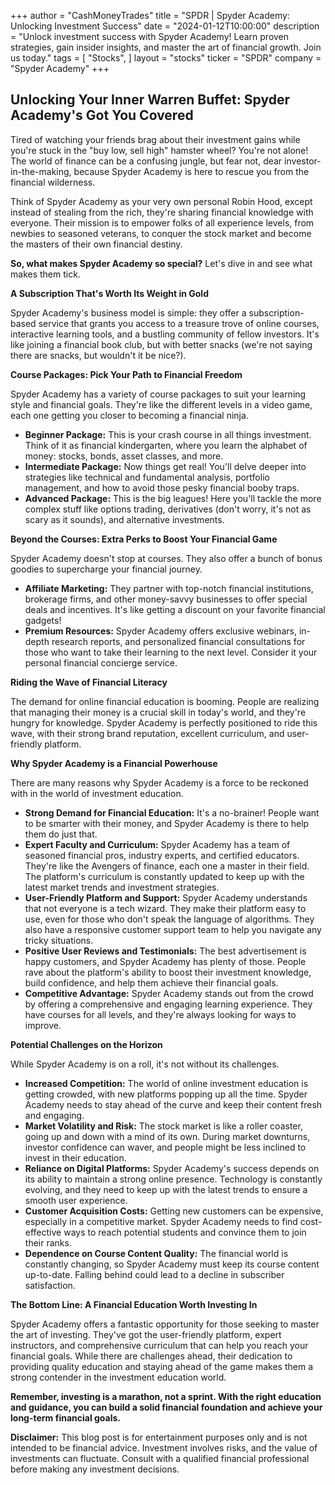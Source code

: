 +++
author = "CashMoneyTrades"
title = "SPDR |   Spyder Academy: Unlocking Investment Success"
date = "2024-01-12T10:00:00"
description = "Unlock investment success with Spyder Academy! Learn proven strategies, gain insider insights, and master the art of financial growth. Join us today."
tags = [
"Stocks",
]
layout = "stocks"
ticker = "SPDR"
company = "Spyder Academy"
+++
        


##  Unlocking Your Inner Warren Buffet: Spyder Academy's Got You Covered

Tired of watching your friends brag about their investment gains while you're stuck in the "buy low, sell high" hamster wheel?  You're not alone! The world of finance can be a confusing jungle, but fear not, dear investor-in-the-making, because Spyder Academy is here to rescue you from the financial wilderness.

Think of Spyder Academy as your very own personal Robin Hood, except instead of stealing from the rich, they're sharing financial knowledge with everyone. Their mission is to empower folks of all experience levels, from newbies to seasoned veterans, to conquer the stock market and become the masters of their own financial destiny.

**So, what makes Spyder Academy so special?** Let's dive in and see what makes them tick.

**A Subscription That's Worth Its Weight in Gold**

Spyder Academy's business model is simple: they offer a subscription-based service that grants you access to a treasure trove of online courses, interactive learning tools, and a bustling community of fellow investors. It's like joining a financial book club, but with better snacks (we're not saying there are snacks, but wouldn't it be nice?).

**Course Packages:  Pick Your Path to Financial Freedom**

Spyder Academy has a variety of course packages to suit your learning style and financial goals. They're like the different levels in a video game, each one getting you closer to becoming a financial ninja. 

* **Beginner Package:** This is your crash course in all things investment. Think of it as financial kindergarten, where you learn the alphabet of money: stocks, bonds, asset classes, and more.
* **Intermediate Package:** Now things get real! You'll delve deeper into strategies like technical and fundamental analysis, portfolio management, and how to avoid those pesky financial booby traps.
* **Advanced Package:** This is the big leagues! Here you'll tackle the more complex stuff like options trading, derivatives (don't worry, it's not as scary as it sounds), and alternative investments.

**Beyond the Courses: Extra Perks to Boost Your Financial Game**

Spyder Academy doesn't stop at courses. They also offer a bunch of bonus goodies to supercharge your financial journey.

* **Affiliate Marketing:** They partner with top-notch financial institutions, brokerage firms, and other money-savvy businesses to offer special deals and incentives. It's like getting a discount on your favorite financial gadgets!
* **Premium Resources:** Spyder Academy offers exclusive webinars, in-depth research reports, and personalized financial consultations for those who want to take their learning to the next level. Consider it your personal financial concierge service.

**Riding the Wave of Financial Literacy**

The demand for online financial education is booming. People are realizing that managing their money is a crucial skill in today's world, and they're hungry for knowledge. Spyder Academy is perfectly positioned to ride this wave, with their strong brand reputation, excellent curriculum, and user-friendly platform.

**Why Spyder Academy is a Financial Powerhouse**

There are many reasons why Spyder Academy is a force to be reckoned with in the world of investment education.

* **Strong Demand for Financial Education:** It's a no-brainer! People want to be smarter with their money, and Spyder Academy is there to help them do just that.
* **Expert Faculty and Curriculum:** Spyder Academy has a team of seasoned financial pros, industry experts, and certified educators. They're like the Avengers of finance, each one a master in their field. The platform's curriculum is constantly updated to keep up with the latest market trends and investment strategies. 
* **User-Friendly Platform and Support:** Spyder Academy understands that not everyone is a tech wizard. They make their platform easy to use, even for those who don't speak the language of algorithms. They also have a responsive customer support team to help you navigate any tricky situations.
* **Positive User Reviews and Testimonials:** The best advertisement is happy customers, and Spyder Academy has plenty of those.  People rave about the platform's ability to boost their investment knowledge, build confidence, and help them achieve their financial goals.
* **Competitive Advantage:** Spyder Academy stands out from the crowd by offering a comprehensive and engaging learning experience. They have courses for all levels, and they're always looking for ways to improve. 

**Potential Challenges on the Horizon**

While Spyder Academy is on a roll, it's not without its challenges.

* **Increased Competition:**  The world of online investment education is getting crowded, with new platforms popping up all the time. Spyder Academy needs to stay ahead of the curve and keep their content fresh and engaging.
* **Market Volatility and Risk:** The stock market is like a roller coaster, going up and down with a mind of its own. During market downturns, investor confidence can waver, and people might be less inclined to invest in their education.
* **Reliance on Digital Platforms:** Spyder Academy's success depends on its ability to maintain a strong online presence. Technology is constantly evolving, and they need to keep up with the latest trends to ensure a smooth user experience.
* **Customer Acquisition Costs:**  Getting new customers can be expensive, especially in a competitive market. Spyder Academy needs to find cost-effective ways to reach potential students and convince them to join their ranks.
* **Dependence on Course Content Quality:**  The financial world is constantly changing, so Spyder Academy must keep its course content up-to-date.  Falling behind could lead to a decline in subscriber satisfaction.

**The Bottom Line:  A Financial Education Worth Investing In**

Spyder Academy offers a fantastic opportunity for those seeking to master the art of investing.  They've got the user-friendly platform, expert instructors, and comprehensive curriculum that can help you reach your financial goals.  While there are challenges ahead, their dedication to providing quality education and staying ahead of the game makes them a strong contender in the investment education world.

**Remember, investing is a marathon, not a sprint. With the right education and guidance, you can build a solid financial foundation and achieve your long-term financial goals.**

**Disclaimer:** This blog post is for entertainment purposes only and is not intended to be financial advice. Investment involves risks, and the value of investments can fluctuate. Consult with a qualified financial professional before making any investment decisions. 

        